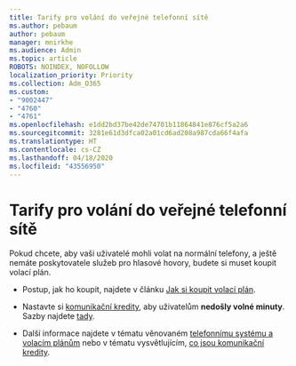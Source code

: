 ```yaml
---
title: Tarify pro volání do veřejné telefonní sítě
ms.author: pebaum
author: pebaum
manager: mnirkhe
ms.audience: Admin
ms.topic: article
ROBOTS: NOINDEX, NOFOLLOW
localization_priority: Priority
ms.collection: Adm_O365
ms.custom:
- "9002447"
- "4760"
- "4761"
ms.openlocfilehash: e1dd2bd37be42de74701b11864841e876cf5a2a6
ms.sourcegitcommit: 3281e61d3dfca02a01cd6ad208a987cda66f4afa
ms.translationtype: HT
ms.contentlocale: cs-CZ
ms.lasthandoff: 04/18/2020
ms.locfileid: "43556950"
---
```

# <a name="pstn-calling-plans"></a>Tarify pro volání do veřejné telefonní sítě

Pokud chcete, aby vaši uživatelé mohli volat na normální telefony, a ještě nemáte poskytovatele služeb pro hlasové hovory, budete si muset koupit volací plán.

- Postup, jak ho koupit, najdete v článku [Jak si koupit volací plán](https://docs.microsoft.com/MicrosoftTeams/calling-plans-for-office-365).

- Nastavte si [komunikační kredity](https://docs.microsoft.com/microsoftteams/set-up-communications-credits-for-your-organization), aby uživatelům **nedošly volné minuty**. Sazby najdete [tady](https://products.office.com/microsoft-teams/voice-calling). 

- Další informace najdete v tématu věnovaném [telefonnímu systému a volacím plánům](https://docs.microsoft.com/MicrosoftTeams/calling-plan-landing-page) nebo v tématu vysvětlujícím, [co jsou komunikační kredity](https://docs.microsoft.com/microsoftteams/what-are-communications-credits).
